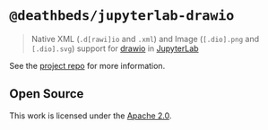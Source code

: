 # `@deathbeds/jupyterlab-drawio`

> Native XML (`.d[rawi]io` and `.xml`) and Image (`[.dio].png` and `[.dio].svg`)
> support for [drawio](https://www.diagrams.net) in
> [JupyterLab](https://github.com/jupyterlab/jupyterlab)

See the [project repo](https://github.com/deathbeds/ipydrawio) for more
information.

## Open Source

This work is licensed under the [Apache 2.0](./LICENSE.txt).
